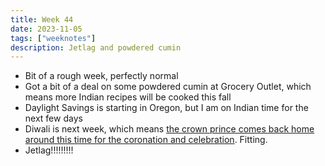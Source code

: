 ```yaml
---
title: Week 44
date: 2023-11-05
tags: ["weeknotes"]
description: Jetlag and powdered cumin
---
```

- Bit of a rough week, perfectly normal
- Got a bit of a deal on some powdered cumin at Grocery Outlet, which means more Indian recipes will be cooked this fall
- Daylight Savings is starting in Oregon, but I am on Indian time for the next few days
- Diwali is next week, which means [the crown prince comes back home around this time for the coronation and celebration](https://en.wikipedia.org/wiki/Ramayana). Fitting.
- Jetlag!!!!!!!!!
